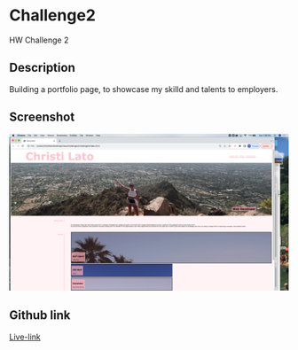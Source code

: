 # Challenge2
HW Challenge 2

## Description
Building a portfolio page, to showcase my skilld and talents to employers. 

## Screenshot

![Webpage screenshot](./Assets/Images/Screen%20Shot%202022-08-30%20at%207.26.36%20PM%20(2).png)

## Github link
[Live-link](https://christilato.github.io/Challenge2/)